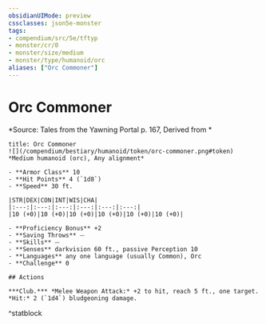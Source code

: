 ```yaml
---
obsidianUIMode: preview
cssclasses: json5e-monster
tags:
- compendium/src/5e/tftyp
- monster/cr/0
- monster/size/medium
- monster/type/humanoid/orc
aliases: ["Orc Commoner"]
---
```

# Orc Commoner
*Source: Tales from the Yawning Portal p. 167, Derived from *  

```ad-statblock
title: Orc Commoner
![](/compendium/bestiary/humanoid/token/orc-commoner.png#token)
*Medium humanoid (orc), Any alignment*

- **Armor Class** 10 
- **Hit Points** 4 (`1d8`)
- **Speed** 30 ft.

|STR|DEX|CON|INT|WIS|CHA|
|:---:|:---:|:---:|:---:|:---:|:---:|
|10 (+0)|10 (+0)|10 (+0)|10 (+0)|10 (+0)|10 (+0)|

- **Proficiency Bonus** +2
- **Saving Throws** ⏤
- **Skills** ⏤
- **Senses** darkvision 60 ft., passive Perception 10
- **Languages** any one language (usually Common), Orc
- **Challenge** 0

## Actions

***Club.*** *Melee Weapon Attack:* +2 to hit, reach 5 ft., one target. *Hit:* 2 (`1d4`) bludgeoning damage.
```
^statblock